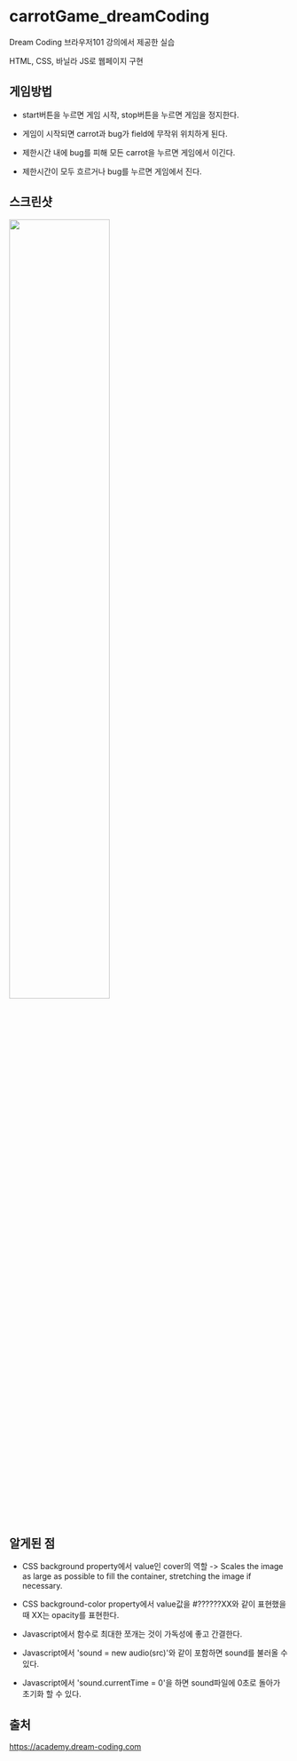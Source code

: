 # carrotGame_dreamCoding

Dream Coding 브라우저101 강의에서 제공한 실습

HTML, CSS, 바닐라 JS로 웹페이지 구현

## 게임방법

- start버튼을 누르면 게임 시작, stop버튼을 누르면 게임을 정지한다.

- 게임이 시작되면 carrot과 bug가 field에 무작위 위치하게 된다.

- 제한시간 내에 bug를 피해 모든 carrot을 누르면 게임에서 이긴다.

- 제한시간이 모두 흐르거나 bug를 누르면 게임에서 진다.

## 스크린샷

<img src= "https://user-images.githubusercontent.com/68095803/105358132-1a5b1480-5c39-11eb-8506-d889691562df.PNG" width="60%">

## 알게된 점

- CSS background property에서 value인 cover의 역할 -> Scales the image as large as possible to fill the container, stretching the image if necessary.

- CSS background-color property에서 value값을 #??????XX와 같이 표현했을때 XX는 opacity를 표현한다.

- Javascript에서 함수로 최대한 쪼개는 것이 가독성에 좋고 간결한다.

- Javascript에서 'sound = new audio(src)'와 같이 포함하면 sound를 불러올 수 있다.

- Javascript에서 'sound.currentTime = 0'을 하면 sound파일에 0초로 돌아가 초기화 할 수 있다.

## 출처

https://academy.dream-coding.com
